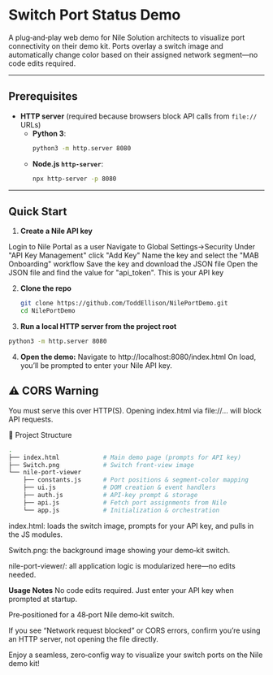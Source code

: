 # Switch Port Status Demo

A plug‑and‑play web demo for Nile Solution architects to visualize port connectivity on their demo kit. Ports overlay a switch image and automatically change color based on their assigned network segment—no code edits required.

---

## Prerequisites

- **HTTP server** (required because browsers block API calls from `file://` URLs)  
  - **Python 3**:  
    ```bash
    python3 -m http.server 8080
    ```  
  - **Node.js `http-server`**:  
    ```bash
    npx http-server -p 8080
    ```

---

## Quick Start

1. **Create a Nile API key**

Login to Nile Portal as a user 
Navigate to Global Settings->Security
Under "API Key Management" click "Add Key"
Name the key and select the "MAB Onboarding" workflow
Save the key and download the JSON file
Open the JSON file and find the value for "api_token". This is your API key

2. **Clone the repo**  
   ```bash
   git clone https://github.com/ToddEllison/NilePortDemo.git
   cd NilePortDemo

3. **Run a local HTTP server from the project root**
  ```bash
  python3 -m http.server 8080
  ```

4. **Open the demo:**
Navigate to http://localhost:8080/index.html
On load, you’ll be prompted to enter your Nile API key.

## ⚠️ CORS Warning
You must serve this over HTTP(S). Opening index.html via file://… will block API requests.

📂 Project Structure
```bash
.
├── index.html            # Main demo page (prompts for API key)
├── Switch.png            # Switch front‑view image
└── nile-port-viewer
    ├── constants.js      # Port positions & segment‑color mapping
    ├── ui.js             # DOM creation & event handlers
    ├── auth.js           # API‑key prompt & storage
    ├── api.js            # Fetch port assignments from Nile
    └── app.js            # Initialization & orchestration
```
index.html: loads the switch image, prompts for your API key, and pulls in the JS modules.

Switch.png: the background image showing your demo‑kit switch.

nile-port-viewer/: all application logic is modularized here—no edits needed.

**Usage Notes**
No code edits required. Just enter your API key when prompted at startup.

Pre‑positioned for a 48‑port Nile demo‑kit switch.

If you see “Network request blocked” or CORS errors, confirm you’re using an HTTP server, not opening the file directly.

Enjoy a seamless, zero‑config way to visualize your switch ports on the Nile demo kit!
